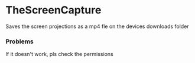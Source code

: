 # TheScreenCapture
Saves the screen projections as a mp4 fle on the devices downloads folder


### Problems  
If it doesn't work, pls check the permissions
